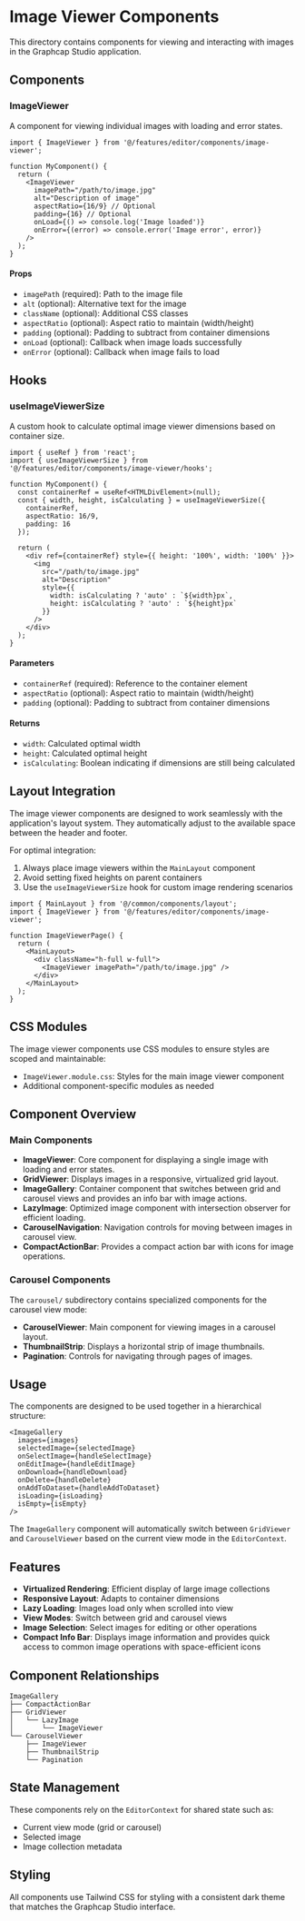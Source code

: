 # Image Viewer Components

This directory contains components for viewing and interacting with images in the Graphcap Studio application.

## Components

### ImageViewer

A component for viewing individual images with loading and error states.

```tsx
import { ImageViewer } from '@/features/editor/components/image-viewer';

function MyComponent() {
  return (
    <ImageViewer 
      imagePath="/path/to/image.jpg"
      alt="Description of image"
      aspectRatio={16/9} // Optional
      padding={16} // Optional
      onLoad={() => console.log('Image loaded')}
      onError={(error) => console.error('Image error', error)}
    />
  );
}
```

#### Props

- `imagePath` (required): Path to the image file
- `alt` (optional): Alternative text for the image
- `className` (optional): Additional CSS classes
- `aspectRatio` (optional): Aspect ratio to maintain (width/height)
- `padding` (optional): Padding to subtract from container dimensions
- `onLoad` (optional): Callback when image loads successfully
- `onError` (optional): Callback when image fails to load

## Hooks

### useImageViewerSize

A custom hook to calculate optimal image viewer dimensions based on container size.

```tsx
import { useRef } from 'react';
import { useImageViewerSize } from '@/features/editor/components/image-viewer/hooks';

function MyComponent() {
  const containerRef = useRef<HTMLDivElement>(null);
  const { width, height, isCalculating } = useImageViewerSize({
    containerRef,
    aspectRatio: 16/9,
    padding: 16
  });

  return (
    <div ref={containerRef} style={{ height: '100%', width: '100%' }}>
      <img 
        src="/path/to/image.jpg"
        alt="Description"
        style={{
          width: isCalculating ? 'auto' : `${width}px`,
          height: isCalculating ? 'auto' : `${height}px`
        }}
      />
    </div>
  );
}
```

#### Parameters

- `containerRef` (required): Reference to the container element
- `aspectRatio` (optional): Aspect ratio to maintain (width/height)
- `padding` (optional): Padding to subtract from container dimensions

#### Returns

- `width`: Calculated optimal width
- `height`: Calculated optimal height
- `isCalculating`: Boolean indicating if dimensions are still being calculated

## Layout Integration

The image viewer components are designed to work seamlessly with the application's layout system. They automatically adjust to the available space between the header and footer.

For optimal integration:

1. Always place image viewers within the `MainLayout` component
2. Avoid setting fixed heights on parent containers
3. Use the `useImageViewerSize` hook for custom image rendering scenarios

```tsx
import { MainLayout } from '@/common/components/layout';
import { ImageViewer } from '@/features/editor/components/image-viewer';

function ImageViewerPage() {
  return (
    <MainLayout>
      <div className="h-full w-full">
        <ImageViewer imagePath="/path/to/image.jpg" />
      </div>
    </MainLayout>
  );
}
```

## CSS Modules

The image viewer components use CSS modules to ensure styles are scoped and maintainable:

- `ImageViewer.module.css`: Styles for the main image viewer component
- Additional component-specific modules as needed

## Component Overview

### Main Components

- **ImageViewer**: Core component for displaying a single image with loading and error states.
- **GridViewer**: Displays images in a responsive, virtualized grid layout.
- **ImageGallery**: Container component that switches between grid and carousel views and provides an info bar with image actions.
- **LazyImage**: Optimized image component with intersection observer for efficient loading.
- **CarouselNavigation**: Navigation controls for moving between images in carousel view.
- **CompactActionBar**: Provides a compact action bar with icons for image operations.

### Carousel Components

The `carousel/` subdirectory contains specialized components for the carousel view mode:

- **CarouselViewer**: Main component for viewing images in a carousel layout.
- **ThumbnailStrip**: Displays a horizontal strip of image thumbnails.
- **Pagination**: Controls for navigating through pages of images.

## Usage

The components are designed to be used together in a hierarchical structure:

```tsx
<ImageGallery
  images={images}
  selectedImage={selectedImage}
  onSelectImage={handleSelectImage}
  onEditImage={handleEditImage}
  onDownload={handleDownload}
  onDelete={handleDelete}
  onAddToDataset={handleAddToDataset}
  isLoading={isLoading}
  isEmpty={isEmpty}
/>
```

The `ImageGallery` component will automatically switch between `GridViewer` and `CarouselViewer` based on the current view mode in the `EditorContext`.

## Features

- **Virtualized Rendering**: Efficient display of large image collections
- **Responsive Layout**: Adapts to container dimensions
- **Lazy Loading**: Images load only when scrolled into view
- **View Modes**: Switch between grid and carousel views
- **Image Selection**: Select images for editing or other operations
- **Compact Info Bar**: Displays image information and provides quick access to common image operations with space-efficient icons

## Component Relationships

```
ImageGallery
├── CompactActionBar
├── GridViewer
│   └── LazyImage
│       └── ImageViewer
└── CarouselViewer
    ├── ImageViewer
    ├── ThumbnailStrip
    └── Pagination
```

## State Management

These components rely on the `EditorContext` for shared state such as:

- Current view mode (grid or carousel)
- Selected image
- Image collection metadata

## Styling

All components use Tailwind CSS for styling with a consistent dark theme that matches the Graphcap Studio interface. 